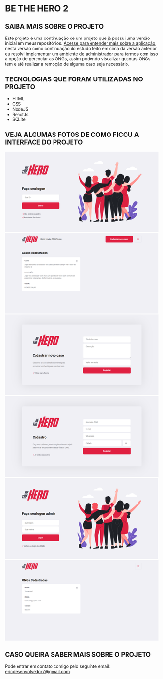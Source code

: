 # BE THE HERO 2

## SAIBA MAIS SOBRE O PROJETO

Este projeto é uma continuação de um projeto que já possui uma versão inicial em meus repositórios. [Acesse para entender mais sobre a aplicação](https://github.com/ericrodriguesfer/be-the-hero), nesta versão como continuação do estudo feito em cima da versão anterior eu resolvi implementar um ambiente de administrador para termos com isso a opção de gerenciar as ONGs, assim podendo visualizar quantas ONGs tem e até realizar a remoção de alguma caso seja necessário.

## TECNOLOGIAS QUE FORAM UTILIZADAS NO PROJETO
* HTML
* CSS
* NodeJS
* ReactJs
* SQLite

## VEJA ALGUMAS FOTOS DE COMO FICOU A INTERFACE DO PROJETO

![Print 1 da aplicação](https://github.com/ericrodriguesfer/utilities-readme/blob/master/be-the-hero-2/img-1.png)
![Print 2 da aplicação](https://github.com/ericrodriguesfer/utilities-readme/blob/master/be-the-hero-2/img-2.png)
![Print 3 da aplicação](https://github.com/ericrodriguesfer/utilities-readme/blob/master/be-the-hero-2/img-3.png)
![Print 4 da aplicação](https://github.com/ericrodriguesfer/utilities-readme/blob/master/be-the-hero-2/img-4.png)
![Print 5 da aplicação](https://github.com/ericrodriguesfer/utilities-readme/blob/master/be-the-hero-2/img-5.png)
![Print 6 da aplicação](https://github.com/ericrodriguesfer/utilities-readme/blob/master/be-the-hero-2/img-6.png)

## CASO QUEIRA SABER MAIS SOBRE O PROJETO

Pode entrar em contato comigo pelo seguinte email: ericdesenvolvedor7@gmail.com
